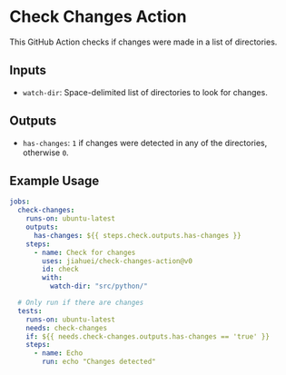 # Check Changes Action

This GitHub Action checks if changes were made in a list of directories.

## Inputs

- `watch-dir`: Space-delimited list of directories to look for changes.

## Outputs

- `has-changes`: `1` if changes were detected in any of the directories, otherwise `0`.

## Example Usage

```yaml
jobs:
  check-changes:
    runs-on: ubuntu-latest
    outputs:
      has-changes: ${{ steps.check.outputs.has-changes }}
    steps:
      - name: Check for changes
        uses: jiahuei/check-changes-action@v0
        id: check
        with:
          watch-dir: "src/python/"

  # Only run if there are changes
  tests:
    runs-on: ubuntu-latest
    needs: check-changes
    if: ${{ needs.check-changes.outputs.has-changes == 'true' }}
    steps:
      - name: Echo
        run: echo "Changes detected"
```
